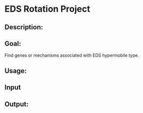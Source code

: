 # EDS Rotation Project

## Description:
 

## Goal:
Find genes or mechanisms associated with EDS hypermobile type.


## Usage:


## Input

## Output: 

